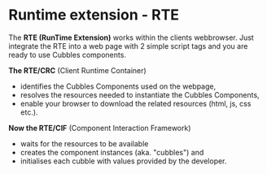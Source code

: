 # Runtime extension - RTE

The **RTE \(RunTime Extension\)** works within the clients webbrowser. Just integrate the RTE into a web page with 2 simple script tags and you are ready to use Cubbles components.

**The RTE/CRC** \(Client Runtime Container\)

* identifies the Cubbles Components used on the webpage,
* resolves the resources needed to instantiate the Cubbles Components,
* enable your browser to download the related resources \(html, js, css etc.\).

**Now the RTE/CIF** \(Component Interaction Framework\)

* waits for the resources to be available
* creates the component instances \(aka. "cubbles"\) and
* initialises each cubble with values provided by the developer.